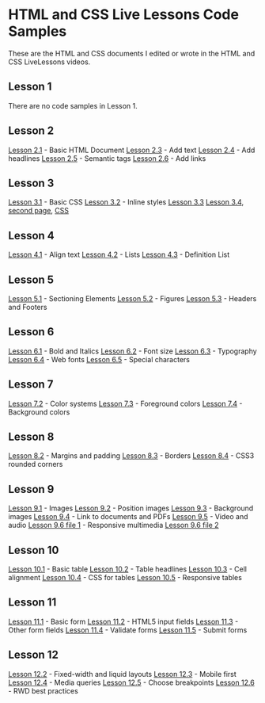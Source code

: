 # HTML and CSS Live Lessons Code Samples
These are the HTML and CSS documents I edited or wrote in the HTML and CSS LiveLessons videos.
## Lesson 1
There are no code samples in Lesson 1.
## Lesson 2
[Lesson 2.1](21.html) - Basic HTML Document
[Lesson 2.3](23.html) - Add text
[Lesson 2.4](24.html) - Add headlines
[Lesson 2.5](25.html) - Semantic tags
[Lesson 2.6](26.html) - Add links
## Lesson 3
[Lesson 3.1](31.css) - Basic CSS 
[Lesson 3.2](32.html) - Inline styles
[Lesson 3.3](33.html)
[Lesson 3.4](34.html), [second page](34a.html), [CSS](34.css)
## Lesson 4
[Lesson 4.1](41.html) - Align text
[Lesson 4.2](42.html) - Lists
[Lesson 4.3](43.html) - Definition List
## Lesson 5
[Lesson 5.1](51.html) - Sectioning Elements
[Lesson 5.2](52.html) - Figures
[Lesson 5.3](53.html) - Headers and Footers
## Lesson 6
[Lesson 6.1](61.html) - Bold and Italics
[Lesson 6.2](62.html) - Font size
[Lesson 6.3](63.html) - Typography
[Lesson 6.4](64.html) - Web fonts
[Lesson 6.5](65.html) - Special characters
## Lesson 7
[Lesson 7.2](72.html) - Color systems
[Lesson 7.3](73.html) - Foreground colors
[Lesson 7.4](74.html) - Background colors
## Lesson 8
[Lesson 8.2](82.html) - Margins and padding
[Lesson 8.3](83.html) - Borders
[Lesson 8.4](84.html) - CSS3 rounded corners
## Lesson 9
[Lesson 9.1](91.html) - Images
[Lesson 9.2](92.html) - Position images
[Lesson 9.3](93.html) - Background images
[Lesson 9.4](94.html) - Link to documents and PDFs
[Lesson 9.5](95.html) - Video and audio
[Lesson 9.6 file 1](96.html) - Responsive multimedia
[Lesson 9.6 file 2](96a.html)
## Lesson 10
[Lesson 10.1](101.html) - Basic table
[Lesson 10.2](102.html) - Table headlines
[Lesson 10.3](103.html) - Cell alignment
[Lesson 10.4](104.html) - CSS for tables
[Lesson 10.5](105.html) - Responsive tables
## Lesson 11
[Lesson 11.1](111.html) - Basic form
[Lesson 11.2](112.html) - HTML5 input fields
[Lesson 11.3](113.html) - Other form fields
[Lesson 11.4](114.html) - Validate forms
[Lesson 11.5](115.html) - Submit forms
## Lesson 12
[Lesson 12.2](122.html) - Fixed-width and liquid layouts
[Lesson 12.3](123.html) - Mobile first
[Lesson 12.4](124.html) - Media queries
[Lesson 12.5](125.html) - Choose breakpoints
[Lesson 12.6](126.html) - RWD best practices


